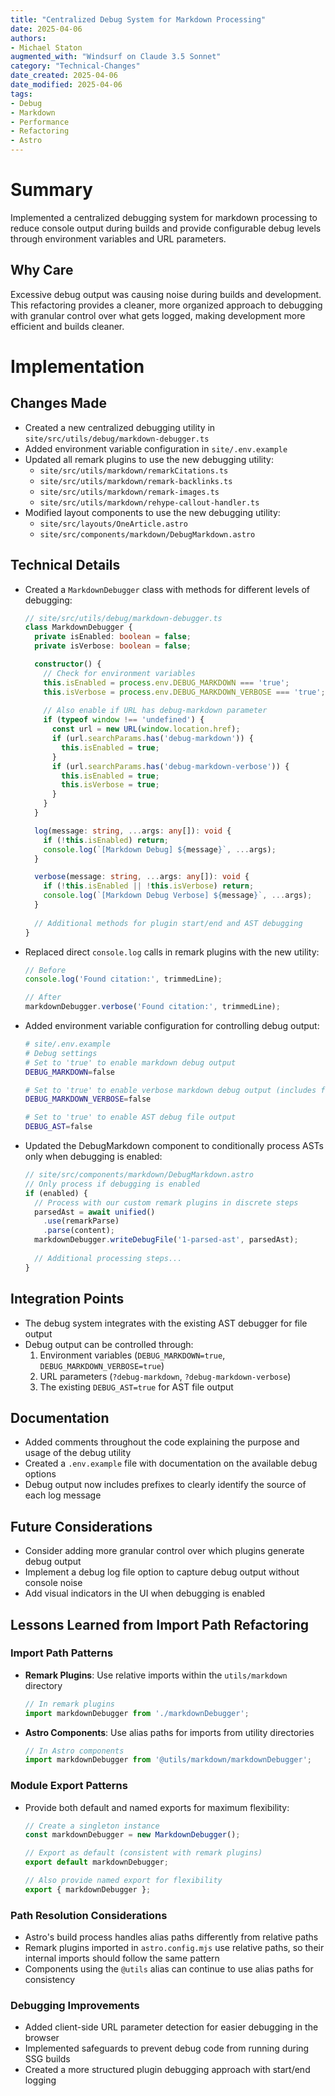 ```yaml
---
title: "Centralized Debug System for Markdown Processing"
date: 2025-04-06
authors: 
- Michael Staton
augmented_with: "Windsurf on Claude 3.5 Sonnet"
category: "Technical-Changes"
date_created: 2025-04-06
date_modified: 2025-04-06
tags: 
- Debug
- Markdown
- Performance
- Refactoring
- Astro
---
```


# Summary
Implemented a centralized debugging system for markdown processing to reduce console output during builds and provide configurable debug levels through environment variables and URL parameters.

## Why Care
Excessive debug output was causing noise during builds and development. This refactoring provides a cleaner, more organized approach to debugging with granular control over what gets logged, making development more efficient and builds cleaner.

# Implementation

## Changes Made
- Created a new centralized debugging utility in `site/src/utils/debug/markdown-debugger.ts`
- Added environment variable configuration in `site/.env.example`
- Updated all remark plugins to use the new debugging utility:
  - `site/src/utils/markdown/remarkCitations.ts`
  - `site/src/utils/markdown/remark-backlinks.ts`
  - `site/src/utils/markdown/remark-images.ts`
  - `site/src/utils/markdown/rehype-callout-handler.ts`
- Modified layout components to use the new debugging utility:
  - `site/src/layouts/OneArticle.astro`
  - `site/src/components/markdown/DebugMarkdown.astro`

## Technical Details
- Created a `MarkdownDebugger` class with methods for different levels of debugging:
  ```typescript
  // site/src/utils/debug/markdown-debugger.ts
  class MarkdownDebugger {
    private isEnabled: boolean = false;
    private isVerbose: boolean = false;

    constructor() {
      // Check for environment variables
      this.isEnabled = process.env.DEBUG_MARKDOWN === 'true';
      this.isVerbose = process.env.DEBUG_MARKDOWN_VERBOSE === 'true';
      
      // Also enable if URL has debug-markdown parameter
      if (typeof window !== 'undefined') {
        const url = new URL(window.location.href);
        if (url.searchParams.has('debug-markdown')) {
          this.isEnabled = true;
        }
        if (url.searchParams.has('debug-markdown-verbose')) {
          this.isEnabled = true;
          this.isVerbose = true;
        }
      }
    }

    log(message: string, ...args: any[]): void {
      if (!this.isEnabled) return;
      console.log(`[Markdown Debug] ${message}`, ...args);
    }

    verbose(message: string, ...args: any[]): void {
      if (!this.isEnabled || !this.isVerbose) return;
      console.log(`[Markdown Debug Verbose] ${message}`, ...args);
    }
    
    // Additional methods for plugin start/end and AST debugging
  }
  ```

- Replaced direct `console.log` calls in remark plugins with the new utility:
  ```typescript
  // Before
  console.log('Found citation:', trimmedLine);
  
  // After
  markdownDebugger.verbose('Found citation:', trimmedLine);
  ```

- Added environment variable configuration for controlling debug output:
  ```bash
  # site/.env.example
  # Debug settings
  # Set to 'true' to enable markdown debug output
  DEBUG_MARKDOWN=false

  # Set to 'true' to enable verbose markdown debug output (includes full AST dumps)
  DEBUG_MARKDOWN_VERBOSE=false

  # Set to 'true' to enable AST debug file output
  DEBUG_AST=false
  ```

- Updated the DebugMarkdown component to conditionally process ASTs only when debugging is enabled:
  ```typescript
  // site/src/components/markdown/DebugMarkdown.astro
  // Only process if debugging is enabled
  if (enabled) {
    // Process with our custom remark plugins in discrete steps
    parsedAst = await unified()
      .use(remarkParse)
      .parse(content);
    markdownDebugger.writeDebugFile('1-parsed-ast', parsedAst);
    
    // Additional processing steps...
  }
  ```

## Integration Points
- The debug system integrates with the existing AST debugger for file output
- Debug output can be controlled through:
  1. Environment variables (`DEBUG_MARKDOWN=true`, `DEBUG_MARKDOWN_VERBOSE=true`)
  2. URL parameters (`?debug-markdown`, `?debug-markdown-verbose`)
  3. The existing `DEBUG_AST=true` for AST file output

## Documentation
- Added comments throughout the code explaining the purpose and usage of the debug utility
- Created a `.env.example` file with documentation on the available debug options
- Debug output now includes prefixes to clearly identify the source of each log message

## Future Considerations
- Consider adding more granular control over which plugins generate debug output
- Implement a debug log file option to capture debug output without console noise
- Add visual indicators in the UI when debugging is enabled

## Lessons Learned from Import Path Refactoring

### Import Path Patterns
- **Remark Plugins**: Use relative imports within the `utils/markdown` directory
  ```typescript
  // In remark plugins
  import markdownDebugger from './markdownDebugger';
  ```
- **Astro Components**: Use alias paths for imports from utility directories
  ```typescript
  // In Astro components
  import markdownDebugger from '@utils/markdown/markdownDebugger';
  ```

### Module Export Patterns
- Provide both default and named exports for maximum flexibility:
  ```typescript
  // Create a singleton instance
  const markdownDebugger = new MarkdownDebugger();
  
  // Export as default (consistent with remark plugins)
  export default markdownDebugger;
  
  // Also provide named export for flexibility
  export { markdownDebugger };
  ```

### Path Resolution Considerations
- Astro's build process handles alias paths differently from relative paths
- Remark plugins imported in `astro.config.mjs` use relative paths, so their internal imports should follow the same pattern
- Components using the `@utils` alias can continue to use alias paths for consistency

### Debugging Improvements
- Added client-side URL parameter detection for easier debugging in the browser
- Implemented safeguards to prevent debug code from running during SSG builds
- Created a more structured plugin debugging approach with start/end logging
